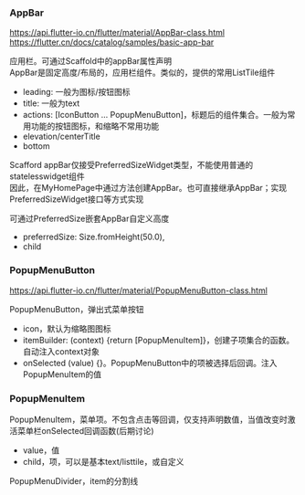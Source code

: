### AppBar
https://api.flutter-io.cn/flutter/material/AppBar-class.html  
https://flutter.cn/docs/catalog/samples/basic-app-bar  

应用栏。可通过Scaffold中的appBar属性声明  
AppBar是固定高度/布局的，应用栏组件。类似的，提供的常用ListTile组件
- leading: 一般为图标/按钮图标
- title: 一般为text
- actions: \[IconButton ... PopupMenuButton\]，标题后的组件集合。一般为常用功能的按钮图标，和缩略不常用功能
- elevation/centerTitle
- bottom

Scafford appBar仅接受PreferredSizeWidget类型，不能使用普通的statelesswidget组件  
因此，在MyHomePage中通过方法创建AppBar。也可直接继承AppBar；实现PreferredSizeWidget接口等方式实现

可通过PreferredSize嵌套AppBar自定义高度
- preferredSize: Size.fromHeight(50.0),
- child

### PopupMenuButton
https://api.flutter-io.cn/flutter/material/PopupMenuButton-class.html

PopupMenuButton，弹出式菜单按钮
- icon，默认为缩略图图标
- itemBuilder: (context) {return \[PopupMenuItem\]}，创建子项集合的函数。自动注入context对象
- onSelected (value) {}。PopupMenuButton中的项被选择后回调。注入PopupMenuItem的值

### PopupMenuItem
PopupMenuItem，菜单项。不包含点击等回调，仅支持声明数值，当值改变时激活菜单栏onSelected回调函数(后期讨论)
- value，值
- child，项，可以是基本text/listtile，或自定义

PopupMenuDivider，item的分割线



